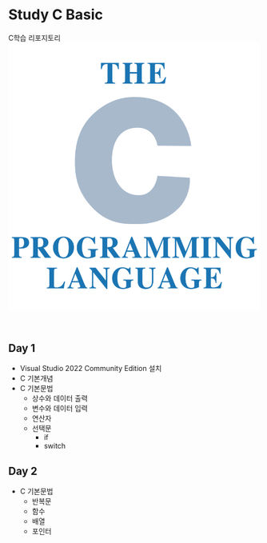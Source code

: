 # Study C Basic
C학습 리포지토리
![CLogo](https://raw.githubusercontent.com/hugoMGSung/StudyC-Kasan/main/images/C_logo.png)

<br/>

## Day 1
- Visual Studio 2022 Community Edition 설치
- C 기본개념
- C 기본문법
  - 상수와 데이터 출력
  - 변수와 데이터 입력
  - 연산자
  - 선택문
    - if
    - switch

## Day 2
- C 기본문법
  - 반복문
  - 함수
  - 배열
  - 포인터
